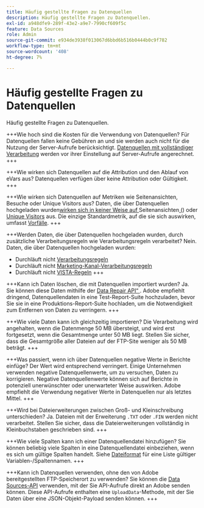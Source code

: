 ```yaml
---
title: Häufig gestellte Fragen zu Datenquellen
description: Häufig gestellte Fragen zu Datenquellen.
exl-id: a948dfe9-289f-43e2-a9e7-7990cf609f5c
feature: Data Sources
role: Admin
source-git-commit: e934de3938f013067d6bbd6b516b0444b0c9f782
workflow-type: tm+mt
source-wordcount: '408'
ht-degree: 7%

---
```


# Häufig gestellte Fragen zu Datenquellen

Häufig gestellte Fragen zu Datenquellen.

+++Wie hoch sind die Kosten für die Verwendung von Datenquellen?
Für Datenquellen fallen keine Gebühren an und sie werden auch nicht für die Nutzung der Server-Aufrufe berücksichtigt. [Datenquellen mit vollständiger Verarbeitung](full-processing-eol.md) werden vor ihrer Einstellung auf Server-Aufrufe angerechnet.
+++

+++Wie wirken sich Datenquellen auf die Attribution und den Ablauf von eVars aus?
Datenquellen verfügen über keine Attribution oder Gültigkeit.
+++

+++Wie wirken sich Datenquellen auf Metriken wie Seitenansichten, Besuche oder Unique Visitors aus?
Daten, die über Datenquellen hochgeladen wurden[&#x200B; wirken sich in keiner Weise auf &#x200B;](/help/components/metrics/page-views.md)Seitenansichten[&#x200B; (](/help/components/metrics/visits.md)) oder [Unique Visitors](/help/components/metrics/unique-visitors.md) aus. Die einzige Standardmetrik, auf die sie sich auswirken, umfasst [Vorfälle](/help/components/metrics/occurrences.md).
+++

+++Werden Daten, die über Datenquellen hochgeladen wurden, durch zusätzliche Verarbeitungsregeln wie Verarbeitungsregeln verarbeitet?
Nein. Daten, die über Datenquellen hochgeladen wurden:

* Durchläuft nicht [Verarbeitungsregeln](/help/admin/tools/manage-rs/edit-settings/general/processing-rules/pr-overview.md)
* Durchläuft nicht [Marketing-Kanal-Verarbeitungsregeln](/help/admin/tools/manage-rs/edit-settings/marketing-channels/mc-proc-rules.md)
* Durchläuft nicht [VISTA-Regeln](/help/technotes/vista.md)
+++

+++Kann ich Daten löschen, die mit Datenquellen importiert wurden?
Ja. Sie können diese Daten mithilfe der [Data Repair API“ &#x200B;](https://developer.adobe.com/analytics-apis/docs/2.0/guides/endpoints/data-repair/). Adobe empfiehlt dringend, Datenquellendaten in eine Test-Report-Suite hochzuladen, bevor Sie sie in eine Produktions-Report-Suite hochladen, um die Notwendigkeit zum Entfernen von Daten zu verringern.
+++

+++Wie viele Daten kann ich gleichzeitig importieren?
Die Verarbeitung wird angehalten, wenn die Datenmenge 50 MB übersteigt, und wird erst fortgesetzt, wenn die Gesamtmenge unter 50 MB liegt. Stellen Sie sicher, dass die Gesamtgröße aller Dateien auf der FTP-Site weniger als 50 MB beträgt.
+++

+++Was passiert, wenn ich über Datenquellen negative Werte in Berichte einfüge?
Der Wert wird entsprechend verringert. Einige Unternehmen verwenden negative Datenquellenwerte, um zu versuchen, Daten zu korrigieren. Negative Datenquellenwerte können sich auf Berichte in potenziell unerwünschter oder unerwarteter Weise auswirken. Adobe empfiehlt die Verwendung negativer Werte in Datenquellen nur als letztes Mittel.
+++

+++Wird bei Dateierweiterungen zwischen Groß- und Kleinschreibung unterschieden?
Ja. Dateien mit der Erweiterung `.TXT` oder `.FIN` werden nicht verarbeitet. Stellen Sie sicher, dass die Dateierweiterungen vollständig in Kleinbuchstaben geschrieben sind.
+++

+++Wie viele Spalten kann ich einer Datenquellendatei hinzufügen?
Sie können beliebig viele Spalten in eine Datenquellendatei einbeziehen, wenn es sich um gültige Spalten handelt. Siehe [Dateiformat](file-format.md) für eine Liste gültiger Variablen-/Spaltennamen.
+++

+++Kann ich Datenquellen verwenden, ohne den von Adobe bereitgestellten FTP-Speicherort zu verwenden?
Sie können die [Data Sources-API](https://developer.adobe.com/analytics-apis/docs/1.4/guides/data-sources/) verwenden, mit der Sie API-Aufrufe direkt an Adobe senden können. Diese API-Aufrufe enthalten eine `UploadData`-Methode, mit der Sie Daten über eine JSON-Objekt-Payload senden können.
+++
